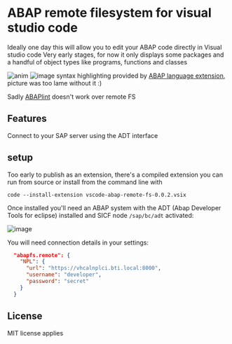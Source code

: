 # ABAP remote filesystem for visual studio code

Ideally one day this will allow you to edit your ABAP code directly in Visual studio code
Very early stages, for now it only displays some packages and a handful of object types like programs, functions and classes

![anim](https://user-images.githubusercontent.com/2453277/47482169-ae0cc300-d82d-11e8-8d19-f55dd877c166.gif)
![image](https://user-images.githubusercontent.com/2453277/47466602-dd99dc00-d7e9-11e8-97ed-28e23dfd8f90.png)
syntax highlighting provided by [ABAP language extension](https://marketplace.visualstudio.com/items?itemName=larshp.vscode-abap), picture was too lame without it :)

Sadly [ABAPlint](https://marketplace.visualstudio.com/items?itemName=larshp.vscode-abaplint) doesn't work over remote FS

## Features

Connect to your SAP server using the ADT interface

## setup

Too early to publish as an extension, there's a compiled extension you can run from source or install from the command line with

`code --install-extension vscode-abap-remote-fs-0.0.2.vsix`

Once installed you'll need an ABAP system with the ADT (Abap Developer Tools for eclipse) installed and SICF node `/sap/bc/adt` activated:

![image](https://user-images.githubusercontent.com/2453277/47607084-5760de00-da13-11e8-9c51-7e04eeff4299.png)

You will need connection details in your settings:

```json
  "abapfs.remote": {
    "NPL": {
      "url": "https://vhcalnplci.bti.local:8000",
      "username": "developer",
      "password": "secret"
    }
  }
```

## License

MIT license applies
